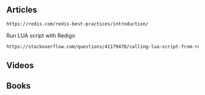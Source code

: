 ## Articles
```html
https://redis.com/redis-best-practices/introduction/
```
Run LUA script with Redigo
```html
https://stackoverflow.com/questions/41179478/calling-lua-script-from-redigo-throwing-error-wrong-number-of-args
```
## Videos

## Books
